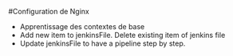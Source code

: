#Configuration de Nginx
- Apprentissage des contextes de base
- Add new item to jenkinsFile. Delete existing item of jenkins file
- Update jenkinsFile to have a pipeline step by step.
